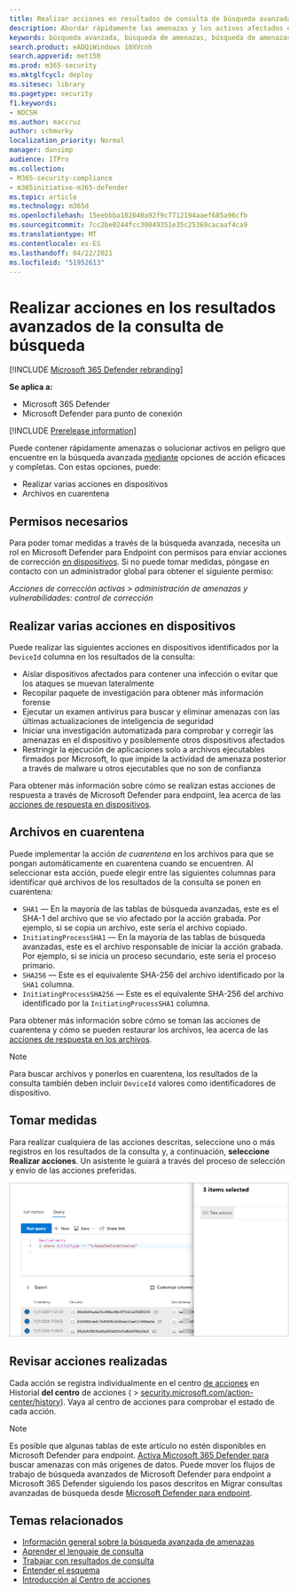 ```yaml
---
title: Realizar acciones en resultados de consulta de búsqueda avanzada en Microsoft 365 Defender
description: Abordar rápidamente las amenazas y los activos afectados en los resultados avanzados de la consulta de búsqueda
keywords: búsqueda avanzada, búsqueda de amenazas, búsqueda de amenazas cibernéticas, Microsoft 365 Defender, microsoft 365, m365, búsqueda, consulta, telemetría, tomar medidas
search.product: eADQiWindows 10XVcnh
search.appverid: met150
ms.prod: m365-security
ms.mktglfcycl: deploy
ms.sitesec: library
ms.pagetype: security
f1.keywords:
- NOCSH
ms.author: maccruz
author: schmurky
localization_priority: Normal
manager: dansimp
audience: ITPro
ms.collection:
- M365-security-compliance
- m365initiative-m365-defender
ms.topic: article
ms.technology: m365d
ms.openlocfilehash: 15eebbba102640a92f9c7712194aaef685a96cfb
ms.sourcegitcommit: 7cc2be0244fcc30049351e35c25369cacaaf4ca9
ms.translationtype: MT
ms.contentlocale: es-ES
ms.lasthandoff: 04/22/2021
ms.locfileid: "51952613"
---
```

# <a name="take-action-on-advanced-hunting-query-results"></a>Realizar acciones en los resultados avanzados de la consulta de búsqueda

[!INCLUDE [Microsoft 365 Defender rebranding](../includes/microsoft-defender.md)]


**Se aplica a:**
- Microsoft 365 Defender
- Microsoft Defender para punto de conexión

[!INCLUDE [Prerelease information](../includes/prerelease.md)]

Puede contener rápidamente amenazas o solucionar activos en peligro que encuentre en la búsqueda avanzada [mediante](advanced-hunting-overview.md) opciones de acción eficaces y completas. Con estas opciones, puede:

- Realizar varias acciones en dispositivos
- Archivos en cuarentena

## <a name="required-permissions"></a>Permisos necesarios
Para poder tomar medidas a través de la búsqueda avanzada, necesita un rol en Microsoft Defender para Endpoint con permisos para enviar acciones de corrección [en dispositivos](/windows/security/threat-protection/microsoft-defender-atp/user-roles#permission-options). Si no puede tomar medidas, póngase en contacto con un administrador global para obtener el siguiente permiso:

*Acciones de corrección activas > administración de amenazas y vulnerabilidades: control de corrección*

## <a name="take-various-actions-on-devices"></a>Realizar varias acciones en dispositivos
Puede realizar las siguientes acciones en dispositivos identificados por la `DeviceId` columna en los resultados de la consulta:

- Aislar dispositivos afectados para contener una infección o evitar que los ataques se muevan lateralmente
- Recopilar paquete de investigación para obtener más información forense
- Ejecutar un examen antivirus para buscar y eliminar amenazas con las últimas actualizaciones de inteligencia de seguridad
- Iniciar una investigación automatizada para comprobar y corregir las amenazas en el dispositivo y posiblemente otros dispositivos afectados
- Restringir la ejecución de aplicaciones solo a archivos ejecutables firmados por Microsoft, lo que impide la actividad de amenaza posterior a través de malware u otros ejecutables que no son de confianza

Para obtener más información sobre cómo se realizan estas acciones de respuesta a través de Microsoft Defender para endpoint, lea acerca de las [acciones de respuesta en dispositivos](/windows/security/threat-protection/microsoft-defender-atp/respond-machine-alerts).
   
## <a name="quarantine-files"></a>Archivos en cuarentena
Puede implementar la acción *de cuarentena* en los archivos para que se pongan automáticamente en cuarentena cuando se encuentren. Al seleccionar esta acción, puede elegir entre las siguientes columnas para identificar qué archivos de los resultados de la consulta se ponen en cuarentena:

- `SHA1` — En la mayoría de las tablas de búsqueda avanzadas, este es el SHA-1 del archivo que se vio afectado por la acción grabada. Por ejemplo, si se copia un archivo, este sería el archivo copiado.
- `InitiatingProcessSHA1` — En la mayoría de las tablas de búsqueda avanzadas, este es el archivo responsable de iniciar la acción grabada. Por ejemplo, si se inicia un proceso secundario, este sería el proceso primario. 
- `SHA256` — Este es el equivalente SHA-256 del archivo identificado por la `SHA1` columna.
- `InitiatingProcessSHA256` — Este es el equivalente SHA-256 del archivo identificado por la `InitiatingProcessSHA1` columna.

Para obtener más información sobre cómo se toman las acciones de cuarentena y cómo se pueden restaurar los archivos, lea acerca de las [acciones de respuesta en los archivos](/windows/security/threat-protection/microsoft-defender-atp/respond-file-alerts).

>[!NOTE]
>Para buscar archivos y ponerlos en cuarentena, los resultados de la consulta también deben incluir `DeviceId` valores como identificadores de dispositivo.  

## <a name="take-action"></a>Tomar medidas
Para realizar cualquiera de las acciones descritas, seleccione uno o más registros en los resultados de la consulta y, a continuación, **seleccione Realizar acciones**. Un asistente le guiará a través del proceso de selección y envío de las acciones preferidas.

![Imagen del registro seleccionado con panel para inspeccionar el registro](../../media/mtp-ah/ah-take-actions.png)

## <a name="review-actions-taken"></a>Revisar acciones realizadas
Cada acción se registra individualmente en el centro [de acciones](m365d-action-center.md) en Historial **del centro** de acciones (  >   [security.microsoft.com/action-center/history](https://security.microsoft.com/action-center/history)). Vaya al centro de acciones para comprobar el estado de cada acción.
 
>[!NOTE]
>Es posible que algunas tablas de este artículo no estén disponibles en Microsoft Defender para endpoint. [Activa Microsoft 365 Defender para](m365d-enable.md) buscar amenazas con más orígenes de datos. Puede mover los flujos de trabajo de búsqueda avanzados de Microsoft Defender para endpoint a Microsoft 365 Defender siguiendo los pasos descritos en Migrar consultas avanzadas de búsqueda desde [Microsoft Defender para endpoint](advanced-hunting-migrate-from-mde.md).

## <a name="related-topics"></a>Temas relacionados
- [Información general sobre la búsqueda avanzada de amenazas](advanced-hunting-overview.md)
- [Aprender el lenguaje de consulta](advanced-hunting-query-language.md)
- [Trabajar con resultados de consulta](advanced-hunting-query-results.md)
- [Entender el esquema](advanced-hunting-schema-tables.md)
- [Introducción al Centro de acciones](m365d-action-center.md)
